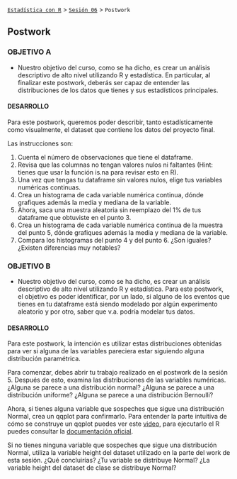 
[`Estadística con R`](../../Readme.md) > [`Sesión 06`](../Readme.md) > `Postwork`  

## Postwork

### OBJETIVO A

- Nuestro objetivo del curso, como se ha dicho, es crear un análisis descriptivo de alto nivel utilizando R y estadística. En particular, al finalizar este postwork, deberás ser capaz de entender las distribuciones de los datos que tienes y sus estadísticos principales.    

#### DESARROLLO  

Para este postwork, queremos poder describir, tanto estadísticamente como visualmente, el dataset que contiene los datos del proyecto final.  

Las instrucciones son:  
1. Cuenta el número de observaciones que tiene el dataframe.  
2. Revisa que las columnas no tengan valores nulos ni faltantes (Hint: tienes que usar la función is.na para revisar esto en R).  
3. Una vez que tengas tu dataframe sin valores nulos, elige tus variables numéricas continuas.  
4. Crea un histograma de cada variable numérica continua, dónde grafiques además la media y mediana de la variable.  
5. Ahora, saca una muestra aleatoria sin reemplazo del 1% de tus dataframe que obtuviste en el punto 3.  
6. Crea un histograma de cada variable numérica continua de la muestra del punto 5, dónde grafiques además la media y mediana de la variable.  
7. Compara los histogramas del punto 4 y del punto 6. ¿Son iguales? ¿Existen diferencias muy notables?

### OBJETIVO B

- Nuestro objetivo del curso, como se ha dicho, es crear un análisis descriptivo de alto nivel utilizando R y estadística. Para este postwork, el objetivo es poder identificar, por un lado, si alguno de los eventos que tienes en tu dataframe está siendo modelado por algún experimento aleatorio y por otro, saber que v.a. podría modelar tus datos.  
 
#### DESARROLLO

Para este postwork, la intención es utilizar estas distribuciones obtenidas para ver si alguna de las variables pareciera estar siguiendo alguna distribución paramétrica.  

Para comenzar, debes abrir tu trabajo realizado en el postwork de la sesión 5. Después de esto, examina las distribuciones de las variables numéricas. ¿Alguna se parece a una distribución normal? ¿Alguna se parece a una distribución uniforme? ¿Alguna se parece a una distribución Bernoulli?   

Ahora, si tienes alguna variable que sospeches que sigue una distribución Normal, crea un qqplot para confirmarlo. Para entender la parte intuitiva de cómo se construye un qqplot puedes ver este <a href="https://www.youtube.com/watch?v=okjYjClSjOg" target="_blank">video</a>, para ejecutarlo el R puedes consultar la <a href="https://www.rdocumentation.org/packages/EnvStats/versions/2.3.1/topics/qqPlot" target="_blank">documentación oficial</a>.     

Si no tienes ninguna variable que sospeches que sigue una distribución Normal, utiliza la variable height del dataset utilizado en la parte del work de esta sesión. ¿Qué concluirías? ¿Tu variable se distribuye Normal? ¿La variable height del dataset de clase se distribuye Normal?  
